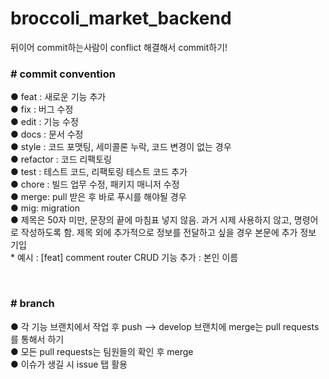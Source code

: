 # broccoli_market_backend


뒤이어 commit하는사람이 conflict 해결해서 commit하기!
<h3># commit convention</h3>
● feat : 새로운 기능 추가
<br>● fix : 버그 수정
<br>● edit : 기능 수정
<br>● docs : 문서 수정
<br>● style : 코드 포맷팅, 세미콜론 누락, 코드 변경이 없는 경우
<br>● refactor : 코드 리팩토링
<br>● test : 테스트 코드, 리팩토링 테스트 코드 추가
<br>● chore : 빌드 업무 수정, 패키지 매니저 수정
<br>● merge: pull 받은 후 바로 푸시를 해야될 경우
<br>● mig: migration
<br>● 제목은 50자 미만, 문장의 끝에 마침표 넣지 않음. 과거 시제 사용하지 않고, 명령어로 작성하도록 함.
제목 외에 추가적으로 정보를 전달하고 싶을 경우 본문에 추가 정보 기입
<br>* 예시 : [feat] comment router CRUD 기능 추가 : 본인 이름

<br><h3># branch</h3>
● 각 기능 브랜치에서 작업 후 push —> develop 브랜치에 merge는 pull requests를 통해서 하기
<br>● 모든 pull requests는 팀원들의 확인 후 merge
<br>● 이슈가 생길 시 issue 탭 활용
